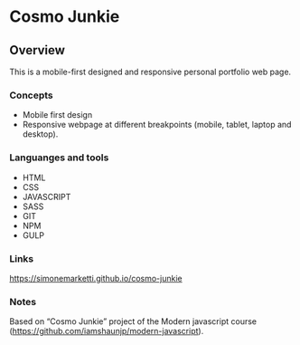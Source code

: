# Cosmo Junkie

## Overview

This is a mobile-first designed and responsive personal portfolio web page.

### Concepts

- Mobile first design
- Responsive webpage at different breakpoints (mobile, tablet, laptop and desktop).

### Languanges and tools

- HTML
- CSS
- JAVASCRIPT
- SASS
- GIT
- NPM
- GULP

### Links

https://simonemarketti.github.io/cosmo-junkie

### Notes

Based on “Cosmo Junkie” project of the Modern javascript course (https://github.com/iamshaunjp/modern-javascript).
